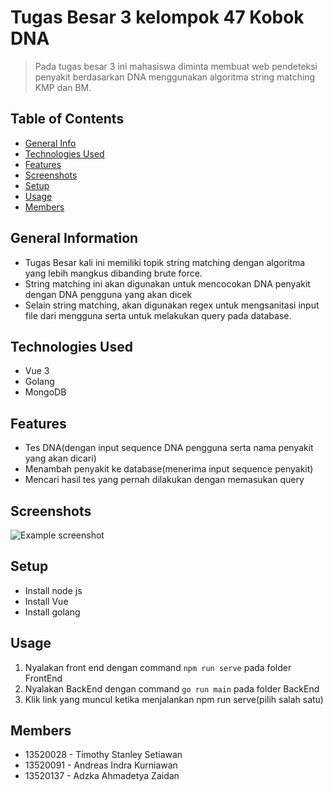 # Tugas Besar 3 kelompok 47 Kobok DNA
> Pada tugas besar 3 ini mahasiswa diminta membuat web pendeteksi penyakit berdasarkan DNA menggunakan algoritma string matching KMP dan BM.

## Table of Contents
* [General Info](#general-information)
* [Technologies Used](#technologies-used)
* [Features](#features)
* [Screenshots](#screenshots)
* [Setup](#setup)
* [Usage](#usage)
* [Members](#members)

## General Information
- Tugas Besar kali ini memiliki topik string matching dengan algoritma yang lebih mangkus dibanding brute force.
- String matching ini akan digunakan untuk mencocokan DNA penyakit dengan DNA pengguna yang akan dicek
- Selain string matching, akan digunakan regex untuk mengsanitasi input file dari mengguna serta untuk melakukan query pada database.

## Technologies Used
- Vue 3
- Golang
- MongoDB

## Features
- Tes DNA(dengan input sequence DNA pengguna serta nama penyakit yang akan dicari)
- Menambah penyakit ke database(menerima input sequence penyakit)
- Mencari hasil tes yang pernah dilakukan dengan memasukan query


## Screenshots
![Example screenshot](./img/screenshot.png)

## Setup
- Install node js
- Install Vue
- Install golang

## Usage
1. Nyalakan front end dengan command ```npm run serve``` pada folder FrontEnd
2. Nyalakan BackEnd dengan command ```go run main``` pada folder BackEnd
3. Klik link yang muncul ketika menjalankan npm run serve(pilih salah satu)

## Members
- 13520028 - Timothy Stanley Setiawan
- 13520091 - Andreas Indra Kurniawan
- 13520137 - Adzka Ahmadetya Zaidan